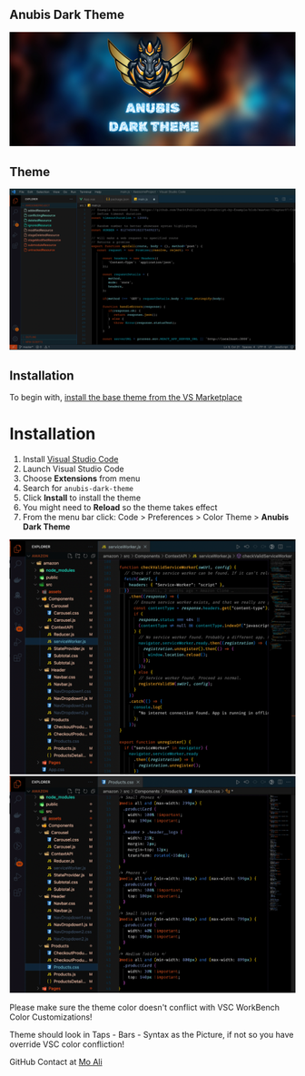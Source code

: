 ## Anubis Dark Theme

![Sky Blue Orange Noen White colour scheme](banner.png)

## Theme

![How Theme Looks installed](theme.png)

## Installation

To begin with, [install the base theme from the VS Marketplace](https://marketplace.visualstudio.com/items?itemName=MoAli.anubis-dark-theme)

# Installation

1.  Install [Visual Studio Code](https://code.visualstudio.com/)
2.  Launch Visual Studio Code
3.  Choose **Extensions** from menu
4.  Search for `anubis-dark-theme`
5.  Click **Install** to install the theme
6.  You might need to **Reload** so the theme takes effect
7.  From the menu bar click: Code > Preferences > Color Theme > **Anubis Dark Theme**

![How Theme Looks installed](1.png)
![How Theme Looks installed](2.png)

Please make sure the theme color doesn't conflict with VSC WorkBench Color Customizations!

Theme should look in Taps - Bars - Syntax as the Picture, if not so you have override VSC color confliction!

GitHub Contact at [Mo Ali](https://github.com/devMoAli)